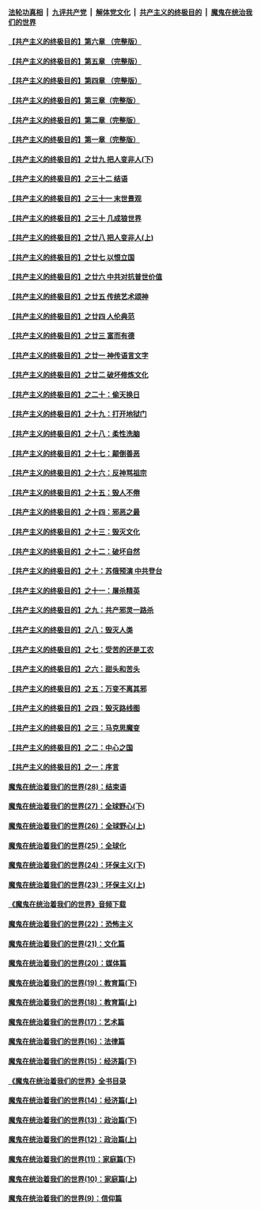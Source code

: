 ####  [法轮功真相](../../../../basic/blob/master/README.md?t=03132002) &nbsp;|&nbsp; [九评共产党](../../../../9ping.md/blob/master/README.md?t=03132002) &nbsp;|&nbsp; [解体党文化](../../../../jtdwh.md/blob/master/README.md?t=03132002)  &nbsp;|&nbsp; [共产主义的终极目的](../../../../gczydzjmd.md/blob/master/README.md?t=03132002) &nbsp;|&nbsp; [魔鬼在统治我们的世界](../../../../mgztzwmdsj.md/blob/master/README.md?t=03132002) 

#### [【共产主义的终极目的】第六章 （完整版）](../pages/nsc422/n11428913.md?t=03132002) 

#### [【共产主义的终极目的】第五章 （完整版）](../pages/nsc422/n11428912.md?t=03132002) 

#### [【共产主义的终极目的】第四章 （完整版）](../pages/nsc422/n11428907.md?t=03132002) 

#### [【共产主义的终极目的】第三章（完整版）](../pages/nsc422/n11428848.md?t=03132002) 

#### [【共产主义的终极目的】第二章（完整版）](../pages/nsc422/n11428831.md?t=03132002) 

#### [【共产主义的终极目的】第一章（完整版）](../pages/nsc422/n11417651.md?t=03132002) 

#### [【共产主义的终极目的】之廿九 把人变非人(下)](../pages/nsc422/n11344140.md?t=03132002) 

#### [【共产主义的终极目的】之三十二 结语](../pages/nsc422/n11360535.md?t=03132002) 

#### [【共产主义的终极目的】之三十一 末世景观](../pages/nsc422/n11351129.md?t=03132002) 

#### [【共产主义的终极目的】之三十 几成狼世界](../pages/nsc422/n11348280.md?t=03132002) 

#### [【共产主义的终极目的】之廿八 把人变非人(上)](../pages/nsc422/n11340492.md?t=03132002) 

#### [【共产主义的终极目的】之廿七 以恨立国](../pages/nsc422/n11336944.md?t=03132002) 

#### [【共产主义的终极目的】之廿六 中共对抗普世价值](../pages/nsc422/n11324785.md?t=03132002) 

#### [【共产主义的终极目的】之廿五 传统艺术颂神](../pages/nsc422/n11296396.md?t=03132002) 

#### [【共产主义的终极目的】之廿四 人伦典范](../pages/nsc422/n11296397.md?t=03132002) 

#### [【共产主义的终极目的】之廿三 富而有德](../pages/nsc422/n11283598.md?t=03132002) 

#### [【共产主义的终极目的】之廿一 神传语言文字](../pages/nsc422/n11263265.md?t=03132002) 

#### [【共产主义的终极目的】之廿二 破坏修炼文化](../pages/nsc422/n11245728.md?t=03132002) 

#### [【共产主义的终极目的】之二十：偷天换日](../pages/nsc422/n11238846.md?t=03132002) 

#### [【共产主义的终极目的】之十九：打开地狱门](../pages/nsc422/n11206376.md?t=03132002) 

#### [【共产主义的终极目的】之十八：柔性洗脑](../pages/nsc422/n11199994.md?t=03132002) 

#### [【共产主义的终极目的】之十七：颠倒善恶](../pages/nsc422/n11179782.md?t=03132002) 

#### [【共产主义的终极目的】之十六：反神骂祖宗](../pages/nsc422/n11166798.md?t=03132002) 

#### [【共产主义的终极目的】之十五：毁人不倦](../pages/nsc422/n11166792.md?t=03132002) 

#### [【共产主义的终极目的】之十四：邪恶之最](../pages/nsc422/n11150249.md?t=03132002) 

#### [【共产主义的终极目的】之十三：毁灭文化](../pages/nsc422/n11135227.md?t=03132002) 

#### [【共产主义的终极目的】之十二：破坏自然](../pages/nsc422/n11135214.md?t=03132002) 

#### [【共产主义的终极目的】之十：苏俄预演 中共登台](../pages/nsc422/n11118424.md?t=03132002) 

#### [【共产主义的终极目的】之十一：屠杀精英](../pages/nsc422/n11118442.md?t=03132002) 

#### [【共产主义的终极目的】之九：共产邪灵一路杀](../pages/nsc422/n11114139.md?t=03132002) 

#### [【共产主义的终极目的】之八：毁灭人类](../pages/nsc422/n11108503.md?t=03132002) 

#### [【共产主义的终极目的】之七：受苦的还是工农](../pages/nsc422/n11101809.md?t=03132002) 

#### [【共产主义的终极目的】之六：甜头和苦头](../pages/nsc422/n11096971.md?t=03132002) 

#### [【共产主义的终极目的】之五：万变不离其邪](../pages/nsc422/n11091285.md?t=03132002) 

#### [【共产主义的终极目的】之四：毁灭路线图](../pages/nsc422/n11086284.md?t=03132002) 

#### [【共产主义的终极目的】之三：马克思魔变](../pages/nsc422/n11061941.md?t=03132002) 

#### [【共产主义的终极目的】之二：中心之国](../pages/nsc422/n11047728.md?t=03132002) 

#### [【共产主义的终极目的】之一：序言](../pages/nsc422/n11086077.md?t=03132002) 

#### [魔鬼在统治着我们的世界(28)：结束语](../pages/nsc422/n10936246.md?t=03132002) 

#### [魔鬼在统治着我们的世界(27)：全球野心(下)](../pages/nsc422/n10928319.md?t=03132002) 

#### [魔鬼在统治着我们的世界(26)：全球野心(上)](../pages/nsc422/n10900318.md?t=03132002) 

#### [魔鬼在统治着我们的世界(25)：全球化](../pages/nsc422/n10788205.md?t=03132002) 

#### [魔鬼在统治着我们的世界(24)：环保主义(下)](../pages/nsc422/n10695307.md?t=03132002) 

#### [魔鬼在统治着我们的世界(23)：环保主义(上)](../pages/nsc422/n10688613.md?t=03132002) 

#### [《魔鬼在统治着我们的世界》音频下载](../pages/nsc422/n10635553.md?t=03132002) 

#### [魔鬼在统治着我们的世界(22)：恐怖主义](../pages/nsc422/n10614727.md?t=03132002) 

#### [魔鬼在统治着我们的世界(21)：文化篇](../pages/nsc422/n10597706.md?t=03132002) 

#### [魔鬼在统治着我们的世界(20)：媒体篇](../pages/nsc422/n10586579.md?t=03132002) 

#### [魔鬼在统治着我们的世界(19)：教育篇(下)](../pages/nsc422/n10564808.md?t=03132002) 

#### [魔鬼在统治着我们的世界(18)：教育篇(上)](../pages/nsc422/n10526970.md?t=03132002) 

#### [魔鬼在统治着我们的世界(17)：艺术篇](../pages/nsc422/n10499093.md?t=03132002) 

#### [魔鬼在统治着我们的世界(16)：法律篇](../pages/nsc422/n10485969.md?t=03132002) 

#### [魔鬼在统治着我们的世界(15)：经济篇(下)](../pages/nsc422/n10469975.md?t=03132002) 

#### [《魔鬼在统治着我们的世界》全书目录](../pages/nsc422/n10464261.md?t=03132002) 

#### [魔鬼在统治着我们的世界(14)：经济篇(上)](../pages/nsc422/n10457370.md?t=03132002) 

#### [魔鬼在统治着我们的世界(13)：政治篇(下)](../pages/nsc422/n10448270.md?t=03132002) 

#### [魔鬼在统治着我们的世界(12)：政治篇(上)](../pages/nsc422/n10444576.md?t=03132002) 

#### [魔鬼在统治着我们的世界(11)：家庭篇(下)](../pages/nsc422/n10440961.md?t=03132002) 

#### [魔鬼在统治着我们的世界(10)：家庭篇(上)](../pages/nsc422/n10435448.md?t=03132002) 

#### [魔鬼在统治着我们的世界(9)：信仰篇](../pages/nsc422/n10432159.md?t=03132002) 

